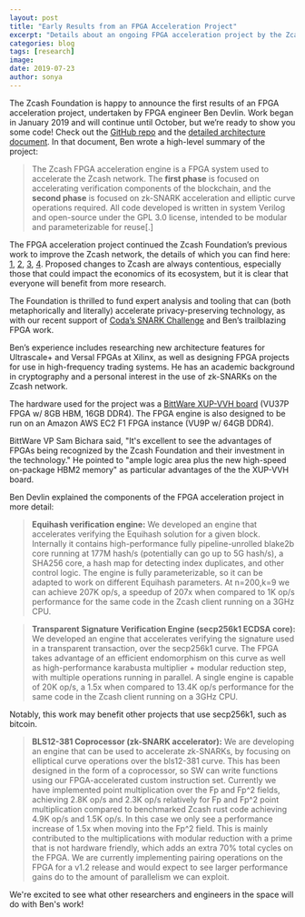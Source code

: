 ```yaml
---
layout: post
title: "Early Results from an FPGA Acceleration Project"
excerpt: "Details about an ongoing FPGA acceleration project by the Zcash Foundation."
categories: blog
tags: [research]
image:
date: 2019-07-23
author: sonya
---
```


The Zcash Foundation is happy to announce the first results of an FPGA acceleration project, undertaken by FPGA engineer Ben Devlin. Work began in January 2019 and will continue until October, but we’re ready to show you some code! Check out the [GitHub repo](https://github.com/bsdevlin/zcash-fpga/) and the [detailed architecture document](https://github.com/bsdevlin/zcash-fpga/blob/master/zcash_fpga_design_doc_v1.1.x.pdf). In that document, Ben wrote a high-level summary of the project:

> The Zcash FPGA acceleration engine is a FPGA system used to accelerate the Zcash network. The **first phase** is focused on accelerating verification components of the blockchain, and the **second phase** is focused on zk-SNARK acceleration and elliptic curve operations required. All code developed is written in system Verilog and open-source under the GPL 3.0 license, intended to be modular and parameterizable for reuse[.]

The FPGA acceleration project continued the Zcash Foundation’s previous work to improve the Zcash network, the details of which you can find here: [1](https://www.zfnd.org/blog/statement-on-asics/), [2](https://www.zfnd.org/blog/asic-equihash-study/), [3](https://www.zfnd.org/blog/hardware-transparency/), [4](https://www.zfnd.org/blog/governance-results/). Proposed changes to Zcash are always contentious, especially those that could impact the economics of its ecosystem, but it is clear that everyone will benefit from more research.

The Foundation is thrilled to fund expert analysis and tooling that can (both metaphorically and literally) accelerate privacy-preserving technology, as with our recent support of [Coda’s SNARK Challenge](https://codaprotocol.com/blog/snark-challenge.html) and Ben’s trailblazing FPGA work.

Ben’s experience includes researching new architecture features for Ultrascale+ and Versal FPGAs at Xilinx, as well as designing FPGA projects for use in high-frequency trading systems. He has an academic background in cryptography and a personal interest in the use of zk-SNARKs on the Zcash network.

The hardware used for the project was a [BittWare XUP-VVH board](https://www.bittware.com/fpga/xup-vvh/) (VU37P FPGA w/ 8GB HBM, 16GB DDR4). The FPGA engine is also designed to be run on an Amazon AWS EC2 F1 FPGA instance (VU9P w/ 64GB DDR4).

BittWare VP Sam Bichara said, "It's excellent to see the advantages of FPGAs being recognized by the Zcash Foundation and their investment in the technology." He pointed to "ample logic area plus the new high-speed on-package HBM2 memory" as particular advantages of the the XUP-VVH board.

Ben Devlin explained the components of the FPGA acceleration project in more detail:

> **Equihash verification engine:**
> We developed an engine that accelerates verifying the Equihash solution for a given block. Internally it contains high-performance fully pipeline-unrolled blake2b core running at 177M hash/s (potentially can go up to 5G hash/s), a SHA256 core, a hash map for detecting index duplicates, and other control logic. The engine is fully parameterizable, so it can be adapted to work on different Equihash parameters. At n=200,k=9 we can achieve 207K op/s, a speedup of 207x when compared to 1K op/s performance for the same code in the Zcash client running on a 3GHz CPU.

> **Transparent Signature Verification Engine (secp256k1 ECDSA core):**
> We developed an engine that accelerates verifying the signature used in a transparent transaction, over the secp256k1 curve. The FPGA takes advantage of an efficient endomorphism on this curve as well as high-performance karabusta multiplier + modular reduction step, with multiple operations running in parallel. A single engine is capable of 20K op/s, a 1.5x when compared to 13.4K op/s performance for the same code in the Zcash client running on a 3GHz CPU.

Notably, this work may benefit other projects that use secp256k1, such as bitcoin.

> **BLS12-381 Coprocessor (zk-SNARK accelerator):**
> We are developing an engine that can be used to accelerate zk-SNARKs, by focusing on elliptical curve operations over the bls12-381 curve. This has been designed in the form of a coprocessor, so SW can write functions using our FPGA-accelerated custom instruction set. Currently we have implemented point multiplication over the Fp and Fp^2 fields, achieving 2.8K op/s and 2.3K op/s relatively for Fp and Fp^2 point multiplication compared to benchmarked Zcash rust code achieving 4.9K op/s and 1.5K op/s. In this case we only see a performance increase of 1.5x when moving into the Fp^2 field. This is mainly contributed to the multiplications with modular reduction with a prime that is not hardware friendly, which adds an extra 70% total cycles on the FPGA. We are currently implementing pairing operations on the FPGA for a v1.2 release and would expect to see larger performance gains do to the amount of parallelism we can exploit.

We're excited to see what other researchers and engineers in the space will do with Ben's work!

